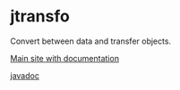 jtransfo
========

Convert between data and transfer objects.

[Main site with documentation](http://jtransfo.org)

[javadoc](http://joachimvda.github.io/jtransfo/)

